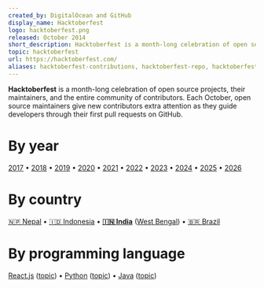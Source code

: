 ```yaml
---
created_by: DigitalOcean and GitHub
display_name: Hacktoberfest
logo: hacktoberfest.png
released: October 2014
short_description: Hacktoberfest is a month-long celebration of open source projects, their maintainers, and the entire community of contributors.
topic: hacktoberfest
url: https://hacktoberfest.com/
aliases: hacktoberfest-contributions, hacktoberfest-repo, hacktoberfest-contribute, hacktoberfest-participants, hacktoberfest-challenge, hacktoberfest-topic, hacktoberfest-project, hacktoberfest-maintainer
---
```

**Hacktoberfest** is a month-long celebration of open source projects, their maintainers, and the entire community of contributors. Each October, open source maintainers give new contributors extra attention as they guide developers through their first pull requests on GitHub.

# By year
[2017](https://github.com/topics/hacktoberfest2017) &bull; [2018](https://github.com/topics/hacktoberfest2018) &bull; [2019](https://github.com/topics/hacktoberfest2019) &bull; [2020](https://github.com/topics/hacktoberfest2020) &bull; [2021](https://github.com/topics/hacktoberfest2021) &bull; [2022](https://github.com/topics/hacktoberfest2022) &bull; [2023](https://github.com/topics/hacktoberfest2023) &bull; [2024](https://github.com/topics/hacktoberfest2024) &bull; [2025](https://github.com/topics/hacktoberfest2025) &bull; [2026](https://github.com/topics/hacktoberfest2026)

# By country
[🇳🇵 Nepal](https://github.com/topics/hacktoberfestnepal) &bull; [🇮🇩 Indonesia](https://github.com/topics/hacktoberfest-indonesia) &bull; **[🇮🇳 India](https://github.com/topics/hacktoberfest-india)** ([West Bengal](https://github.com/topics/hacktoberfest-westbengal)) &bull; [🇧🇷 Brazil](https://github.com/topics/hacktoberfest-brasil)

# By programming language
[React.js](https://github.com/topics/react-hacktoberfest) ([topic](https://github.com/topics/react)) &bull; [Python](https://github.com/topics/hacktoberfestpy) ([topic](https://github.com/topics/python)) &bull; [Java](https://github.com/topics/hacktoberfest-java) ([topic](https://github.com/topics/java))
